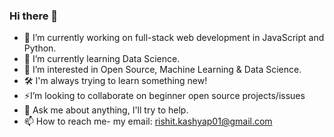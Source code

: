 ### Hi there 👋

- 🔭 I’m currently working on full-stack web development in JavaScript and Python.
- 🌱 I’m currently learning Data Science.
- 👀 I’m interested in Open Source, Machine Learning & Data Science.
- 🛠 I'm always trying to learn something new!
- ⚡I’m looking to collaborate on beginner open source projects/issues
- 💬 Ask me about anything, I'll try to help.
- 📫 How to reach me- my email: rishit.kashyap01@gmail.com
